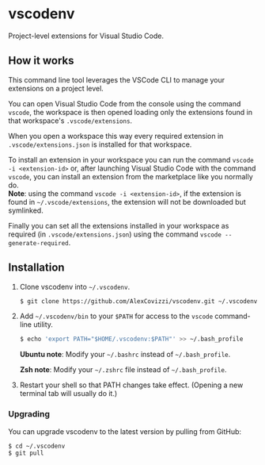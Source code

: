 # vscodenv

Project-level extensions for Visual Studio Code.

## How it works

This command line tool leverages the VSCode CLI to manage your extensions on a project level.

You can open Visual Studio Code from the console using the command `vscode`, the workspace is then opened loading only the extensions found in that workspace's `.vscode/extensions`.

When you open a workspace this way every required extension in `.vscode/extensions.json` is installed for that workspace.

To install an extension in your workspace you can run the command `vscode -i <extension-id>` or, after launching Visual Studio Code with the command `vscode`, you can install an extension from the marketplace like you normally do.  
**Note**: using the command `vscode -i <extension-id>`, if the extension is found in `~/.vscode/extensions`, the extension will not be downloaded but symlinked.

Finally you can set all the extensions installed in your workspace as required (in `.vscode/extensions.json`) using the command `vscode --generate-required`.


## Installation

1. Clone vscodenv into `~/.vscodenv`.

    ~~~ sh
    $ git clone https://github.com/AlexCovizzi/vscodenv.git ~/.vscodenv
    ~~~

2. Add `~/.vscodenv/bin` to your `$PATH` for access to the `vscode`
   command-line utility.

    ~~~ sh
    $ echo 'export PATH="$HOME/.vscodenv:$PATH"' >> ~/.bash_profile
    ~~~

    **Ubuntu note**: Modify your `~/.bashrc` instead of `~/.bash_profile`.

    **Zsh note**: Modify your `~/.zshrc` file instead of `~/.bash_profile`.

3. Restart your shell so that PATH changes take effect. (Opening a new
   terminal tab will usually do it.)

### Upgrading

You can upgrade vscodenv to the
latest version by pulling from GitHub:

~~~ sh
$ cd ~/.vscodenv
$ git pull
~~~